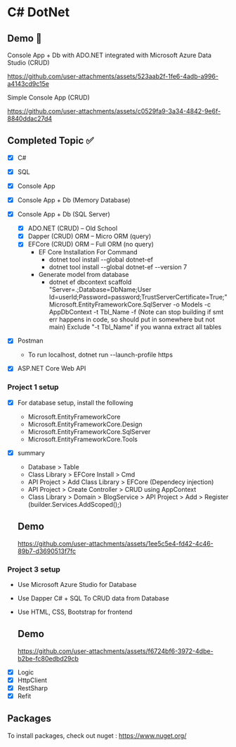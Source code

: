 # C# DotNet

## Demo 🎥
Console App + Db with ADO.NET integrated with Microsoft Azure Data Studio (CRUD)

https://github.com/user-attachments/assets/523aab2f-1fe6-4adb-a996-a4143cd9c15e

Simple Console App (CRUD)

https://github.com/user-attachments/assets/c0529fa9-3a34-4842-9e6f-8840ddac27d4

## Completed Topic ✅

- [x] C#  
- [x] SQL

- [x] Console App  
- [x] Console App + Db (Memory Database)  
- [x] Console App + Db (SQL Server) 

    * [x] ADO.NET (CRUD) – Old School 
    * [x] Dapper (CRUD) ORM – Micro ORM (query) 
    * [x] EFCore (CRUD) ORM – Full ORM (no query)
        - EF Core Installation For Command
            - dotnet tool install --global dotnet-ef
            - dotnet tool install --global dotnet-ef --version 7
        - Generate model from database
            - dotnet ef dbcontext scaffold "Server=.;Database=DbName;User Id=userId;Password=password;TrustServerCertificate=True;" Microsoft.EntityFrameworkCore.SqlServer -o Models -c AppDbContext -t Tbl_Name -f (Note can stop building if smt err happens in code, so should put in somewhere but not main)
            Exclude "-t Tbl_Name" if you wanna extract all tables

- [x] Postman
    - To run localhost, dotnet run --launch-profile https
- [x] ASP.NET Core Web API

### Project 1 setup
- [x] For database setup, install the following
    - Microsoft.EntityFrameworkCore
    - Microsoft.EntityFrameworkCore.Design
    - Microsoft.EntityFrameworkCore.SqlServer
    - Microsoft.EntityFrameworkCore.Tools
- [x] summary
    - Database > Table
    - Class Library > EFCore Install > Cmd
    - API Project > Add Class Library > EFCore (Dependecy injection)
    - API Project > Create Controller > CRUD using AppContext
    - Class Library > Domain > BlogService > API Project > Add > Register (builder.Services.AddScoped<BlogService>();)

    ## Demo
    https://github.com/user-attachments/assets/1ee5c5e4-fd42-4c46-89b7-d3690513f7fc

### Project 3 setup
- Use Microsoft Azure Studio for Database
- Use Dapper C# + SQL To CRUD data from Database
- Use HTML, CSS, Bootstrap for frontend

    ## Demo
    https://github.com/user-attachments/assets/f6724bf6-3972-4dbe-b2be-fc80edbd29cb

- [x] Logic
- [x] HttpClient
- [x] RestSharp
- [x] Refit

## Packages
To install packages, check out nuget : https://www.nuget.org/